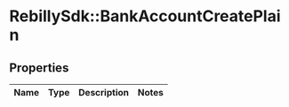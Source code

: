 # RebillySdk::BankAccountCreatePlain

## Properties
Name | Type | Description | Notes
------------ | ------------- | ------------- | -------------

